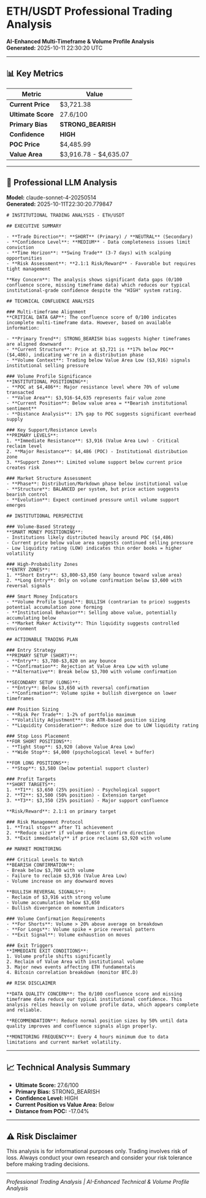 # ETH/USDT Professional Trading Analysis

**AI-Enhanced Multi-Timeframe & Volume Profile Analysis**  
**Generated:** 2025-10-11 22:30:20 UTC

---

## 📊 Key Metrics

| Metric | Value |
|--------|--------|
| **Current Price** | $3,721.38 |
| **Ultimate Score** | 27.6/100 |
| **Primary Bias** | **STRONG_BEARISH** |
| **Confidence** | **HIGH** |
| **POC Price** | $4,485.99 |
| **Value Area** | $3,916.78 - $4,635.07 |

---

## 🎯 Professional LLM Analysis

**Model:** claude-sonnet-4-20250514  
**Generated:** 2025-10-11T22:30:20.779847

```
# INSTITUTIONAL TRADING ANALYSIS - ETH/USDT

## EXECUTIVE SUMMARY

- **Trade Direction**: **SHORT** (Primary) / **NEUTRAL** (Secondary)
- **Confidence Level**: **MEDIUM** - Data completeness issues limit conviction
- **Time Horizon**: **Swing Trade** (3-7 days) with scalping opportunities
- **Risk Assessment**: **2.1:1 Risk/Reward** - Favorable but requires tight management

**Key Concern**: The analysis shows significant data gaps (0/100 confluence score, missing timeframe data) which reduces our typical institutional-grade confidence despite the "HIGH" system rating.

## TECHNICAL CONFLUENCE ANALYSIS

### Multi-timeframe Alignment
**CRITICAL DATA GAP**: The confluence score of 0/100 indicates incomplete multi-timeframe data. However, based on available information:

- **Primary Trend**: STRONG_BEARISH bias suggests higher timeframes are aligned downward
- **Current Structure**: Price at $3,721 is **17% below POC** ($4,486), indicating we're in a distribution phase
- **Volume Context**: Trading below Value Area Low ($3,916) signals institutional selling pressure

### Volume Profile Significance
**INSTITUTIONAL POSITIONING**:
- **POC at $4,486**: Major resistance level where 70% of volume transacted
- **Value Area**: $3,916-$4,635 represents fair value zone
- **Current Position**: Below value area = **Bearish institutional sentiment**
- **Distance Analysis**: 17% gap to POC suggests significant overhead supply

### Key Support/Resistance Levels
**PRIMARY LEVELS**:
1. **Immediate Resistance**: $3,916 (Value Area Low) - Critical reclaim level
2. **Major Resistance**: $4,486 (POC) - Institutional distribution zone
3. **Support Zones**: Limited volume support below current price creates risk

### Market Structure Assessment
- **Phase**: Distribution/Markdown phase below institutional value
- **Structure**: BALANCED per system, but price action suggests bearish control
- **Evolution**: Expect continued pressure until volume support emerges

## INSTITUTIONAL PERSPECTIVE

### Volume-Based Strategy
**SMART MONEY POSITIONING**:
- Institutions likely distributed heavily around POC ($4,486)
- Current price below value area suggests continued selling pressure
- Low liquidity rating (LOW) indicates thin order books = higher volatility

### High-Probability Zones
**ENTRY ZONES**:
1. **Short Entry**: $3,800-$3,850 (any bounce toward value area)
2. **Long Entry**: Only on volume confirmation below $3,600 with reversal signals

### Smart Money Indicators
- **Volume Profile Signal**: BULLISH (contrarian to price) suggests potential accumulation zone forming
- **Institutional Behavior**: Selling above value, potentially accumulating below
- **Market Maker Activity**: Thin liquidity suggests controlled environment

## ACTIONABLE TRADING PLAN

### Entry Strategy
**PRIMARY SETUP (SHORT)**:
- **Entry**: $3,780-$3,820 on any bounce
- **Confirmation**: Rejection at Value Area Low with volume
- **Alternative**: Break below $3,700 with volume confirmation

**SECONDARY SETUP (LONG)**:
- **Entry**: Below $3,650 with reversal confirmation
- **Confirmation**: Volume spike + bullish divergence on lower timeframes

### Position Sizing
- **Risk Per Trade**: 1-2% of portfolio maximum
- **Volatility Adjustment**: Use ATR-based position sizing
- **Liquidity Consideration**: Reduce size due to LOW liquidity rating

### Stop Loss Placement
**FOR SHORT POSITIONS**:
- **Tight Stop**: $3,920 (above Value Area Low)
- **Wide Stop**: $4,000 (psychological level + buffer)

**FOR LONG POSITIONS**:
- **Stop**: $3,580 (below potential support cluster)

### Profit Targets
**SHORT TARGETS**:
1. **T1**: $3,650 (25% position) - Psychological support
2. **T2**: $3,500 (50% position) - Extension target
3. **T3**: $3,350 (25% position) - Major support confluence

**Risk/Reward**: 2.1:1 on primary target

### Risk Management Protocol
1. **Trail stops** after T1 achievement
2. **Reduce size** if volume doesn't confirm direction
3. **Exit immediately** if price reclaims $3,920 with volume

## MARKET MONITORING

### Critical Levels to Watch
**BEARISH CONFIRMATION**:
- Break below $3,700 with volume
- Failure to reclaim $3,916 (Value Area Low)
- Volume increase on any downward moves

**BULLISH REVERSAL SIGNALS**:
- Reclaim of $3,916 with strong volume
- Volume accumulation below $3,650
- Bullish divergence on momentum indicators

### Volume Confirmation Requirements
- **For Shorts**: Volume > 20% above average on breakdown
- **For Longs**: Volume spike + price reversal pattern
- **Exit Signal**: Volume exhaustion on moves

### Exit Triggers
**IMMEDIATE EXIT CONDITIONS**:
1. Volume profile shifts significantly
2. Reclaim of Value Area with institutional volume
3. Major news events affecting ETH fundamentals
4. Bitcoin correlation breakdown (monitor BTC.D)

## RISK DISCLAIMER

**DATA QUALITY CONCERN**: The 0/100 confluence score and missing timeframe data reduce our typical institutional confidence. This analysis relies heavily on volume profile data, which appears complete and reliable.

**RECOMMENDATION**: Reduce normal position sizes by 50% until data quality improves and confluence signals align properly.

**MONITORING FREQUENCY**: Every 4 hours minimum due to data limitations and current market volatility.
```

---

## 📈 Technical Analysis Summary

- **Ultimate Score:** 27.6/100
- **Primary Bias:** STRONG_BEARISH
- **Confidence Level:** HIGH
- **Current Position vs Value Area:** Below
- **Distance from POC:** -17.04%

---

## ⚠️ Risk Disclaimer

This analysis is for informational purposes only. Trading involves risk of loss. Always conduct your own research and consider your risk tolerance before making trading decisions.

---

*Professional Trading Analysis | AI-Enhanced Technical & Volume Profile Analysis*
